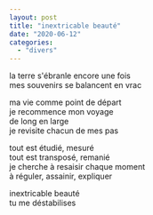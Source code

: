 ```yaml
---
layout: post
title: "inextricable beauté"
date: "2020-06-12"
categories: 
  - "divers"
---
```


la terre s'ébranle encore une fois  
mes souvenirs se balancent en vrac

ma vie comme point de départ  
je recommence mon voyage  
de long en large  
je revisite chacun de mes pas

tout est étudié, mesuré  
tout est transposé, remanié  
je cherche à resaisir chaque moment  
à réguler, assainir, expliquer

inextricable beauté  
tu me déstabilises
